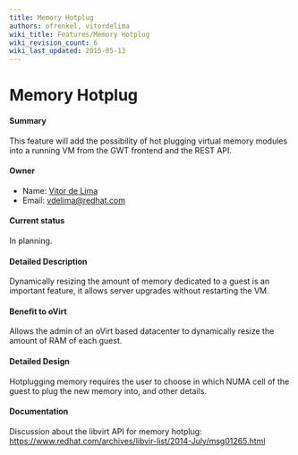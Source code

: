 ```yaml
---
title: Memory Hotplug
authors: ofrenkel, vitordelima
wiki_title: Features/Memory Hotplug
wiki_revision_count: 6
wiki_last_updated: 2015-05-13
---
```


# Memory Hotplug

#### Summary

This feature will add the possibility of hot plugging virtual memory modules into a running VM from the GWT frontend and the REST API.

#### Owner

*   Name: [ Vitor de Lima](User:Vitordelima)
*   Email: vdelima@redhat.com

#### Current status

In planning.

#### Detailed Description

Dynamically resizing the amount of memory dedicated to a guest is an important feature, it allows server upgrades without restarting the VM.

#### Benefit to oVirt

Allows the admin of an oVirt based datacenter to dynamically resize the amount of RAM of each guest.

#### Detailed Design

Hotplugging memory requires the user to choose in which NUMA cell of the guest to plug the new memory into, and other details.

#### Documentation

Discussion about the libvirt API for memory hotplug: <https://www.redhat.com/archives/libvir-list/2014-July/msg01265.html>
